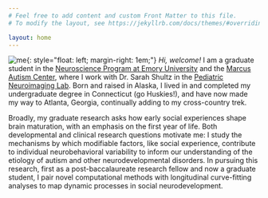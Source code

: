 ```yaml
---
# Feel free to add content and custom Front Matter to this file.
# To modify the layout, see https://jekyllrb.com/docs/themes/#overriding-theme-defaults

layout: home
---
```

![me]({{site.baseurl}}/images/myFace3.jpeg){: style="float: left; margin-right: 1em;"}  _Hi, welcome!_ I am a graduate student in the [Neuroscience Program at Emory University](http://biomed.emory.edu/PROGRAM_SITES/NS/) and the [Marcus Autism Center](https://www.marcus.org/), where I work with Dr. Sarah Shultz in the [Pediatric Neuroimaging Lab](https://www.marcus.org/autism-research/autism-research-labs/pediatric-neuroimaging). Born and raised in Alaska, I lived in and completed my undergraduate degree in Connecticut (go Huskies!), and have now made my way to Atlanta, Georgia, continually adding to my cross-country trek.
 
Broadly, my graduate research asks how early social experiences shape brain maturation, with an emphasis on the first year of life. Both developmental and clinical research questions motivate me: I study the mechanisms by which modifiable factors, like social experience, contribute to individual neurobehavioral variability to inform our understanding of the etiology of autism and other neurodevelopmental disorders. In pursuing this research, first as a post-baccalaureate research fellow and now a graduate student, I pair novel computational methods with longitudinal curve-fitting analyses to map dynamic processes in social neurodevelopment.